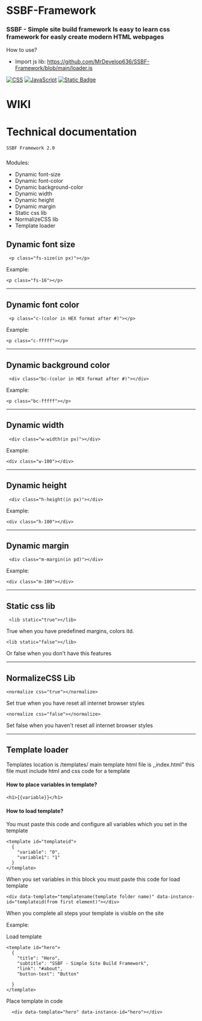 # SSBF-Framework
### SSBF - Simple site build framework Is easy to learn css framework for easly create modern HTML webpages
How to use?
- Import js lib: https://github.com/MrDevelop636/SSBF-Framework/blob/main/loader.js

[![CSS](https://img.shields.io/badge/CSS-1572B6?logo=css3&logoColor=fff)](#)
[![JavaScript](https://img.shields.io/badge/JavaScript-F7DF1E?logo=javascript&logoColor=000)](#)
[![Static Badge](https://img.shields.io/badge/ZLMTech-SSBF_Framework-blue?style=flat-square)](#)

# WIKI

# Technical documentation
~~~~
SSBF Framework 2.0
~~~~

###

 

 Modules:
 
 - Dynamic font-size
 - Dynamic font-color
 - Dynamic background-color
 - Dynamic width
 - Dynamic height
 - Dynamic margin
 - Static css lib
 - NormalizeCSS lib
 - Template  loader

## Dynamic font size
   ``````
    <p class="fs-size(in px)"></p>
   ``````
Example:
```
<p class="fs-16"></p>
```

------

## Dynamic font color
   ``````
    <p class="c-(color in HEX format after #)"></p>
   ``````
Example:
```
<p class="c-fffff"></p>
```
------

## Dynamic background color
   ``````
    <div class="bc-(color in HEX format after #)"></div>
   ``````
Example:
```
<p class="bc-fffff"></p>
```

------

## Dynamic width
   ``````
    <div class="w-width(in px)"></div>
   ``````
Example:
```
<div class="w-100"></div>
```
------

## Dynamic height
   ``````
    <div class="h-height(in px)"></div>
   ``````
Example:
```
<div class="h-100"></div>
```
------

## Dynamic margin 
   ``````
    <div class="m-margin(in pd)"></div>
   ``````
Example:
```
<div class="m-100"></div>
```
------

## Static css lib 
   ``````
    <lib static="true"></lib>
   ``````
True when you have predefined margins, colors itd.
   ``````
<lib static="false"></lib>
   ``````
Or false when you don't have this features

------
## NormalizeCSS Lib
```
<normalize css="true"></normalize>
```
Set true when you have reset all internet browser styles 
```
<normalize css="false"></normalize>
```
Set false when you haven't reset all internet browser styles 

------
## Template loader

Templates location is /templates/ main template html file is ,,index.html" this file must include html and css code for a template 

#### **How to place variables in template?**
```
<h1>{{variable}}</h1>
```
#### **How to load template?**
You must paste this code and configure all variables which you set in the template 
```
<template id="templateid">
  {
    "variable": "0",
    "variable1": "1"
  }
</template>
```
When you set variables in this block you must paste this code for load template 
```
<div data-template="templatename(template folder name)" data-instance-id="templateid(from first element)"></div>
```
 When you complete all steps your template is visible on the site

Example:

Load template 
```
<template id="hero">
  {
    "title": "Hero",
    "subtitle": "SSBF - Simple Site Build Framework",
    "link": "#about",
    "button-text": "Button"

  }
</template>
```
Place template in code

```
  <div data-template="hero" data-instance-id="hero"></div>
```

